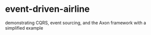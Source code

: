 # event-driven-airline
demonstrating CQRS, event sourcing, and the Axon framework with a simplified example
